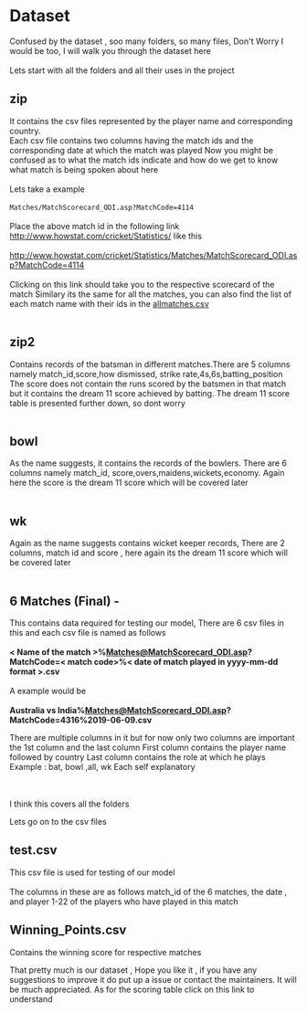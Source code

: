 # Dataset

Confused by the dataset , soo many folders, so many files, Don't Worry I would be too, I will walk you through the dataset here
</br></br>
Lets start with all the folders and all their uses in the project

## zip

It contains the csv files represented by the player name and corresponding country.</br>Each csv file contains two columns having the match ids and the corresponding date at which the match was played
		 Now you might be confused as to what the match ids indicate and how do we get to know what match is being spoken about here </br></br>Lets take a example
		 </br><br>
		 ```
		 Matches/MatchScorecard_ODI.asp?MatchCode=4114 
		 ```
		</br></br>
		 Place the above match id in the following link http://www.howstat.com/cricket/Statistics/ like this
		</br></br>
		http://www.howstat.com/cricket/Statistics/Matches/MatchScorecard_ODI.asp?MatchCode=4114
		</br>	</br>
		Clicking on this link should take you to the respective scorecard of the match
		Similary its the same for all the matches, you can also find the list of each match name with their ids in the [allmatches.csv](https://github.com/lucasace/Best11-Fantasycricket/blob/master/allmatches.csv)
</br></br>

## zip2 
Contains records of the batsman in different matches.There are 5 columns namely match_id,score,how dismissed, strike rate,4s,6s,batting_position
The score does not contain the runs scored by the batsmen in that match but it contains the dream 11 score achieved by batting.
The dream 11 score table is presented further down, so dont worry 
</br></br>
## bowl 
As the name suggests, it contains the records of the bowlers. There are 6 columns namely match_id, score,overs,maidens,wickets,economy. Again here the score is the dream 11 score which will be covered later
</br></br>
## wk 
Again as the name suggests contains wicket keeper records, There are 2 columns, match id and score , here again its the dream 11 score which will be covered later
</br></br>
## 6 Matches (Final) - 
This contains data required for testing our model, There are 6 csv files in this and each csv file is named as follows 
</br></br>
**< Name of the match >%Matches@MatchScorecard_ODI.asp?MatchCode=< match code>%< date of match played in yyyy-mm-dd format >.csv**
</br></br>A example would be </br></br>
**Australia vs India%Matches@MatchScorecard_ODI.asp?MatchCode=4316%2019-06-09.csv**

There are multiple columns in it but for now only two columns are important the 1st column and the last column
First column contains the player name followed by country 
Last column contains the role at which he plays 
Example : bat, bowl ,all, wk
Each self explanatory

</br></br>
I think this covers all the folders

Lets go on to the csv files

## test.csv

This csv file is used for testing of our model</br></br>The columns in these are as follows match_id of the 6 matches, the date , and player 1-22 of the players who have played in this match

## Winning_Points.csv
Contains the winning score for respective matches

That pretty much is our dataset , Hope you like it , if you have any suggestions to improve it do put up a issue or contact the maintainers. It will be much appreciated. As for the scoring table click on this link to understand
